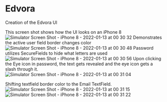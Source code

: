# Edvora
Creation of the Edvora UI 

This screen shot shows how the UI looks on an iPhone 8
![Simulator Screen Shot - iPhone 8 - 2022-01-13 at 00 30 32](https://user-images.githubusercontent.com/40727276/149366536-0d40d705-567e-4485-b3cd-f9156ea22c36.png)
Demonstrates the active user field border changes color
![Simulator Screen Shot - iPhone 8 - 2022-01-13 at 00 30 48](https://user-images.githubusercontent.com/40727276/149367533-db036f00-9731-4d66-89f4-fc3c362be734.png)
Password utilizes SecureFields to hide what letters are used
![Simulator Screen Shot - iPhone 8 - 2022-01-13 at 00 30 56](https://user-images.githubusercontent.com/40727276/149367675-b91360a5-e17a-4140-aa49-ba2c5be306bd.png)
Upon clicking the Eye icon in password, the text gets revealed and the eye icon gets a slash through it.
![Simulator Screen Shot - iPhone 8 - 2022-01-13 at 00 31 04](https://user-images.githubusercontent.com/40727276/149367769-7a84fe71-d0a8-4f14-bb72-ac3a1946f907.png)

Shifting textfield border color to the Email TextField.
![Simulator Screen Shot - iPhone 8 - 2022-01-13 at 00 31 15](https://user-images.githubusercontent.com/40727276/149367897-f70ffcb9-d3ce-479e-bb91-642fad41ef35.png)
![Simulator Screen Shot - iPhone 8 - 2022-01-13 at 00 31 22](https://user-images.githubusercontent.com/40727276/149367921-a5b4f052-118d-4fed-b093-cbd381d3075a.png)

